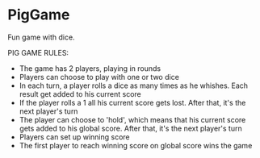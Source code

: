 # PigGame

Fun game with dice.

PIG GAME RULES:

- The game has 2 players, playing in rounds
- Players can choose to play with one or two dice
- In each turn, a player rolls a dice as many times as he whishes. Each result get added to his current score
- If the player rolls a 1 all his current score gets lost. After that, it's the next player's turn
- The player can choose to 'hold', which means that his current score gets added to his global score. After that, it's the next player's turn
- Players can set up winning score
- The first player to reach winning score on global score wins the game
